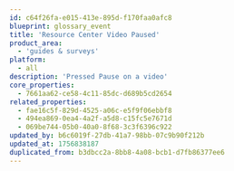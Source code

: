 ```yaml
---
id: c64f26fa-e015-413e-895d-f170faa0afc8
blueprint: glossary_event
title: 'Resource Center Video Paused'
product_area:
  - 'guides & surveys'
platform:
  - all
description: 'Pressed Pause on a video'
core_properties:
  - 7661aa62-ce58-4c11-85dc-d689b5cd2654
related_properties:
  - fae16c5f-829d-4525-a06c-e5f9f06ebbf8
  - 494ea869-0ea4-4a2f-a5d8-c15fc5e7671d
  - 069be744-05b0-40a0-8f68-3c3f6396c922
updated_by: b6c6019f-27db-41a7-98bb-07c9b90f212b
updated_at: 1756838187
duplicated_from: b3dbcc2a-8bb8-4a08-bcb1-d7fb86377ee6
---
```

